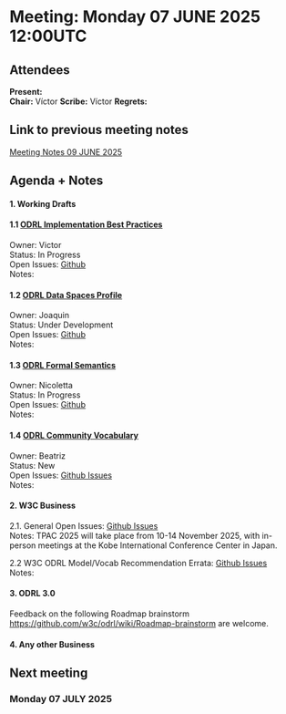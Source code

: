 # Meeting:  Monday 07 JUNE 2025 12:00UTC

## Attendees

**Present:**  
**Chair:** Víctor
**Scribe:** Víctor
**Regrets:** 

## Link to previous meeting notes

[Meeting Notes 09 JUNE 2025](meeting-2025-06-09.md)

## Agenda + Notes

#### 1. Working Drafts   


#### 1.1 [ODRL Implementation Best Practices](https://w3c.github.io/odrl/bp/)
Owner: Victor  
Status: In Progress  
Open Issues: [Github](https://github.com/w3c/odrl/issues?q=is%3Aissue+is%3Aopen+label%3A%22Implementation+Best+Practices%22)  
Notes: 
 
 
#### 1.2 [ODRL Data Spaces Profile](https://w3c.github.io/odrl/profile-dataspaces/)
Owner: Joaquin  
Status: Under Development  
Open Issues: [Github](https://github.com/w3c/odrl/issues?q=is%3Aissue+is%3Aopen+label%3A%22Data+Spaces%22)  
Notes: 


#### 1.3 [ODRL Formal Semantics](https://w3c.github.io/odrl/formal-semantics/)
Owner: Nicoletta  
Status: In Progress  
Open Issues: [Github](https://github.com/w3c/odrl/issues?q=is%3Aissue+is%3Aopen+label%3A%22Formal+Semantics%22)  
Notes: 


 
#### 1.4 [ODRL Community Vocabulary](https://w3c.github.io/odrl/community-vocab/)
Owner: Beatriz  
Status: New  
Open Issues: [Github Issues](https://github.com/w3c/odrl/issues?q=is%3Aissue+is%3Aopen+label%3A%22Community+Vocabulary%22)   
Notes: 


#### 2. W3C Business

2.1. General Open Issues: [Github Issues](https://github.com/w3c/odrl/issues?q=is%3Aissue+is%3Aopen+label%3AW3C)   
Notes: TPAC 2025 will take place from 10-14 November 2025, with in-person meetings at the Kobe International Conference Center in
Japan. 

2.2 W3C ODRL Model/Vocab Recommendation Errata: [Github Issues](https://github.com/w3c/poe/issues?q=is%3Aissue+is%3Aopen+label%3AErratumRaised)  
Notes: 
 
#### 3. ODRL 3.0
Feedback on the following Roadmap brainstorm https://github.com/w3c/odrl/wiki/Roadmap-brainstorm are welcome.

   
#### 4. Any other Business



## Next meeting

### Monday 07 JULY 2025

